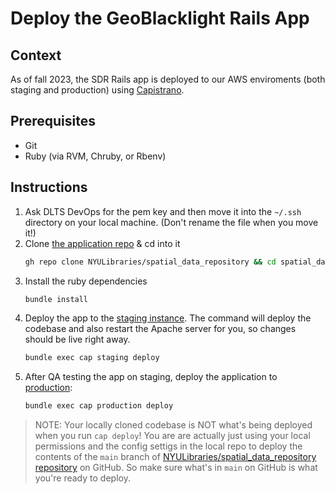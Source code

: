 # Deploy the GeoBlacklight Rails App

## Context 

As of fall 2023, the SDR Rails app is deployed to our AWS enviroments (both staging and production) using [Capistrano](https://capistranorb.com/).

## Prerequisites
- Git
- Ruby (via RVM, Chruby, or Rbenv)


## Instructions
1. Ask DLTS DevOps for the pem key and then move it into the `~/.ssh` directory on your local machine. (Don't rename the file when you move it!)
2. Clone [the application repo](https://github.com/NYULibraries/spatial_data_repository) & cd into it
   ``` sh
   gh repo clone NYULibraries/spatial_data_repository && cd spatial_data_repository
   ```
4. Install the ruby dependencies
   ```sh
   bundle install
   ```
6. Deploy the app to the [staging instance](https://geo-stage.library.nyu.edu/). The command will deploy the codebase and also restart the Apache server for you, so changes should be live right away.
   ```sh
   bundle exec cap staging deploy
   ```
8. After QA testing the app on staging, deploy the application to [production](https://geo.nyu.edu):
    ``` sh
    bundle exec cap production deploy
    ```

> NOTE: Your locally cloned codebase is NOT what's being deployed when you run `cap deploy`! You are are actually just using your local permissions and the config settigs in the local repo to deploy the contents of the `main` branch of [NYULibraries/spatial_data_repository repository](https://github.com/NYULibraries/spatial_data_repository) on GitHub. So make sure what's in `main` on GitHub is what you're ready to deploy.
